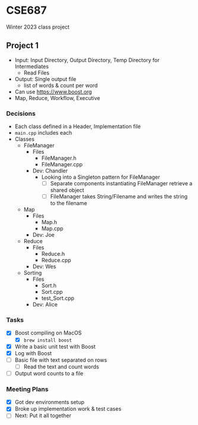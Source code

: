 # CSE687

Winter 2023 class project


## Project 1

- Input: Input Directory, Output Directory, Temp Directory for Intermediates
  - Read Files
- Output: Single output file
  - list of words & count per word
- Can use https://www.boost.org
- Map, Reduce, Workflow, Executive

### Decisions

- Each class defined in a Header, Implementation file
- `main.cpp` includes each
- Classes
  - FileManager
    - Files
      - FileManager.h
      - FileManager.cpp
    - Dev: Chandler
      - Looking into a Singleton pattern for FileManager
        - [ ] Separate components instantiating FileManager retrieve a shared object
        - [ ] FileManager takes String/Filename and writes the string to the filename
  - Map
    - Files
      - Map.h
      - Map.cpp
    - Dev: Joe
  - Reduce
    - Files
      - Reduce.h
      - Reduce.cpp
    - Dev: Wes
  - Sorting
    - Files
      - Sort.h
      - Sort.cpp
      - test_Sort.cpp
    - Dev: Alice

### Tasks

- [X] Boost compiling on MacOS
  - [X] `brew install boost`
- [X] Write a basic unit test with Boost
- [X] Log with Boost
- [ ] Basic file with text separated on rows
  - [ ] Read the text and count words
- [ ] Output word counts to a file

### Meeting Plans

- [X] Got dev environments setup  
- [X] Broke up implementation work & test cases  
- [ ] Next: Put it all together
